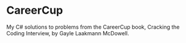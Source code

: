 # CareerCup
My C# solutions to problems from the CareerCup book, Cracking the Coding Interview, by Gayle Laakmann McDowell.
